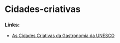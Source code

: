 # Cidades-criativas


### Links:

- [As Cidades Criativas da Gastronomia da UNESCO](https://foodandroad.com/pt-br/cidades-criativas-gastronomia-unesco/)
